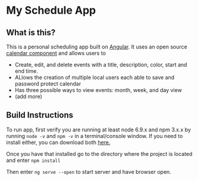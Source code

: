 # My Schedule App

## What is this?

This is a personal scheduling app built on [Angular](https://angular.io/). It uses an open source [calendar component](https://github.com/mattlewis92/angular-calendar) and allows users to
* Create, edit, and delete events with a title, description, color, start and end time.
* ALlows the creation of multiple local users each able to save and password protect calendar
* Has three possible ways to view events: month, week, and day view
* (add more) 

## Build Instructions

To run app, first verify you are running at least node 6.9.x and npm 3.x.x by running `node -v` and `npm -v` in a terminal/console window. If you need to install either, you can download both [here.](https://nodejs.org/en/download/)

Once you have that installed go to the directory where the project is located and enter `npm install`

Then enter `ng serve --open` to start server and have browser open.

